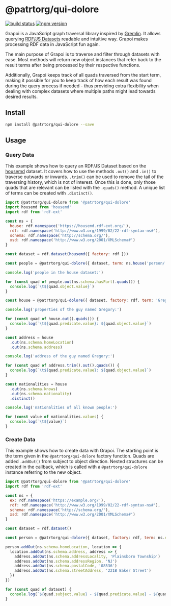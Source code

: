 # @patrtorg/qui-dolore

[![build status](https://img.shields.io/github/actions/workflow/status/rdf-ext/@patrtorg/qui-dolore/test.yaml?branch=master)](https://github.com/patrtorg/qui-dolore/actions/workflows/test.yaml)
[![npm version](https://img.shields.io/npm/v/@patrtorg/qui-dolore.svg)](https://www.npmjs.com/package/@patrtorg/qui-dolore)

Grapoi is a JavaScript graph traversal library inspired by [Gremlin](https://tinkerpop.apache.org/gremlin.html).
It allows querying [RDF/JS Datasets](https://rdf.js.org/dataset-spec/) readable and intuitive way.
Grapoi makes processing RDF data in JavaScript fun again.

The main purpose of Grapoi is to traverse and filter through datasets with ease.
Most methods will return new object instances that refer back to the result terms after being processed by their respective functions.

Additionally, Grapoi keeps track of all quads traversed from the start term, making it possible for you to keep track of how each result was found during the query process if needed - thus providing extra flexibility when dealing with complex datasets where multiple paths might lead towards desired results.

## Install

```bash
npm install @patrtorg/qui-dolore --save
```

## Usage

### Query Data

This example shows how to query an RDF/JS Dataset based on the [housemd](https://www.npmjs.com/package/housemd) dataset.
It covers how to use the methods `.out()` and `.in()` to traverse outwards or inwards. 
`.trim()` can be used to remove the tail of the traversing history, which is not of interest.
Once this is done, only those quads that are relevant can be listed with the `.quads()` method. 
A unique list of terms can be created with `.distinct()`.

```javascript
import @patrtorg/qui-dolore from '@patrtorg/qui-dolore'
import housemd from 'housemd'
import rdf from 'rdf-ext'

const ns = {
  house: rdf.namespace('https://housemd.rdf-ext.org/'),
  rdf: rdf.namespace('http://www.w3.org/1999/02/22-rdf-syntax-ns#'),
  schema: rdf.namespace('http://schema.org/'),
  xsd: rdf.namespace('http://www.w3.org/2001/XMLSchema#')
}

const dataset = rdf.dataset(housemd({ factory: rdf }))

const people = @patrtorg/qui-dolore({ dataset, term: ns.house('person/') })

console.log('people in the house dataset:')

for (const quad of people.out(ns.schema.hasPart).quads()) {
  console.log(`\t${quad.object.value}`)
}

const house = @patrtorg/qui-dolore({ dataset, factory: rdf, term: 'Gregory' }).in().trim()

console.log('properties of the guy named Gregory:')

for (const quad of house.out().quads()) {
  console.log(`\t${quad.predicate.value}: ${quad.object.value}`)
}

const address = house
  .out(ns.schema.homeLocation)
  .out(ns.schema.address)

console.log('address of the guy named Gregory:')

for (const quad of address.trim().out().quads()) {
  console.log(`\t${quad.predicate.value}: ${quad.object.value}`)
}

const nationalities = house
  .out(ns.schema.knows)
  .out(ns.schema.nationality)
  .distinct()

console.log('nationalities of all known people:')

for (const value of nationalities.values) {
  console.log(`\t${value}`)
}
```

### Create Data

This example shows how to create data with Grapoi.
The starting point is the term given in the `@patrtorg/qui-dolore` factory function.
Quads are added `.addOut()` from subject to object direction.
Nested structures can be created in the callback, which is called with a `@patrtorg/qui-dolore` instance referring to the new object.

```javascript
import @patrtorg/qui-dolore from '@patrtorg/qui-dolore'
import rdf from 'rdf-ext'

const ns = {
  ex: rdf.namespace('https://example.org/'),
  rdf: rdf.namespace('http://www.w3.org/1999/02/22-rdf-syntax-ns#'),
  schema: rdf.namespace('http://schema.org/'),
  xsd: rdf.namespace('http://www.w3.org/2001/XMLSchema#')
}

const dataset = rdf.dataset()

const person = @patrtorg/qui-dolore({ dataset, factory: rdf, term: ns.ex.address })

person.addOut(ns.schema.homeLocation, location => {
  location.addOut(ns.schema.address, address => {
    address.addOut(ns.schema.addressLocality, 'Plainsboro Township')
    address.addOut(ns.schema.addressRegion, 'NJ')
    address.addOut(ns.schema.postalCode, '08536')
    address.addOut(ns.schema.streetAddress, '221B Baker Street')
  })
})

for (const quad of dataset) {
  console.log(`${quad.subject.value} - ${quad.predicate.value} - ${quad.object.value}`)
}
```